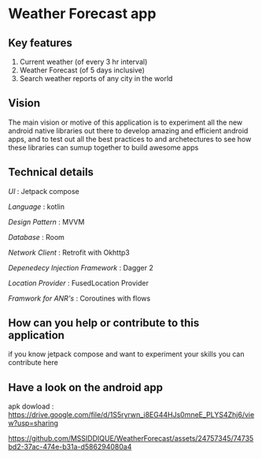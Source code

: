 # Weather Forecast app

## Key features

1. Current weather (of every 3 hr interval)
2. Weather Forecast (of 5 days inclusive)
3. Search weather reports of any city in the world

## Vision

The main vision or motive of this application is to experiment all the new android native libraries out there to develop amazing and efficient android apps, and to test out all the best practices to and archetectures to see how these libraries can sumup together to build awesome apps 


## Technical details

*UI* : Jetpack compose

*Language* : kotlin

*Design Pattern* : MVVM

*Database* : Room

*Network Client* : Retrofit with Okhttp3 

*Depenedecy Injection Framework* : Dagger 2

*Location Provider* : FusedLocation Provider

*Framwork for ANR's* : Coroutines with flows 

## How can you help or contribute to this application

if you know jetpack compose and want to experiment your skills you can contribute here

## Have a look on the android app
apk dowload : https://drive.google.com/file/d/1S5ryrwn_i8EG44HJs0mneE_PLYS4Zhj6/view?usp=sharing

https://github.com/MSSIDDIQUE/WeatherForecast/assets/24757345/74735bd2-37ac-474e-b31a-d586294080a4

